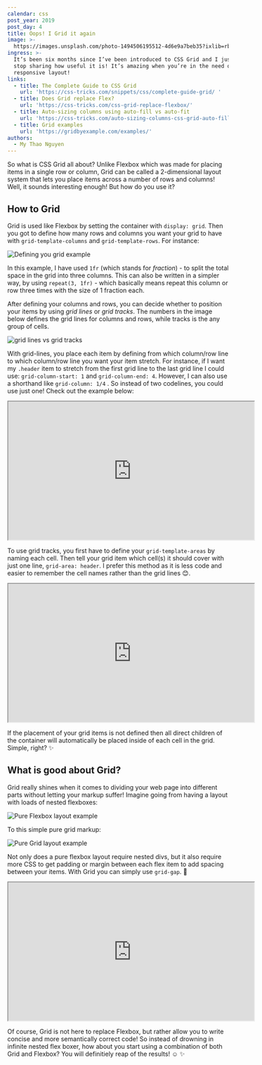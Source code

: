 ```yaml
---
calendar: css
post_year: 2019
post_day: 4
title: Oops! I Grid it again
image: >-
  https://images.unsplash.com/photo-1494506195512-4d6e9a7beb35?ixlib=rb-1.2.1&ixid=eyJhcHBfaWQiOjEyMDd9&auto=format&fit=crop&w=2102&q=80
ingress: >-
  It’s been six months since I’ve been introduced to CSS Grid and I just can't
  stop sharing how useful it is! It’s amazing when you’re in the need of a
  responsive layout!
links:
  - title: The Complete Guide to CSS Grid
    url: 'https://css-tricks.com/snippets/css/complete-guide-grid/ '
  - title: Does Grid replace Flex?
    url: 'https://css-tricks.com/css-grid-replace-flexbox/'
  - title: Auto-sizing columns using auto-fill vs auto-fit
    url: 'https://css-tricks.com/auto-sizing-columns-css-grid-auto-fill-vs-auto-fit/'
  - title: Grid examples
    url: 'https://gridbyexample.com/examples/'
authors:
  - My Thao Nguyen
---
```

So what is CSS Grid all about? Unlike Flexbox which was made for placing items in a single row or column, Grid can be called a 2-dimensional layout system that lets you place items across a number of rows and columns! Well, it sounds interesting enough! But how do you use it? 

## How to Grid

Grid is used like Flexbox by setting the container with `display: grid`. Then you got to define how many rows and columns you want your grid to have with `grid-template-columns` and `grid-template-rows`. For instance:

![Defining you grid example](/assets/screen-shot-2019-11-28-at-23.58.03.png "Defining you grid example")

In this example, I have used `1fr` (which stands for _fraction_) - to split the total space in the grid into three columns. This can also be written in a simpler way, by using `repeat(3, 1fr)` - which basically means repeat this column or row three times with the size of 1 fraction each. 

After defining your columns and rows, you can decide whether to position your items by using _grid lines_ or _grid tracks_. The numbers in the image below defines the grid lines for columns and rows, while tracks is the any group of cells. 

![grid lines vs grid tracks](/assets/screen-shot-2019-12-01-at-20.34.54.png "grid lines vs grid tracks")

With grid-lines, you place each item by defining from which column/row line to which column/row line you want your item stretch. For instance, if I want my `.header` item to stretch from the first grid line to the last grid line I could use: `grid-column-start: 1` and `grid-column-end: 4`. However, I can also use a shorthand like  `grid-column: 1/4` .  So instead of two codelines, you could use just one! Check out the example below:

<iframe width="560" height="315" src="https://codepen.io/Myau/embed/yLyBdqb"></iframe>

To use grid tracks, you first have to define your `grid-template-areas` by naming each cell. Then tell your grid item which cell(s) it should cover with just one line, `grid-area: header`. I prefer this method as it is less code and easier to remember the cell names rather than the grid lines 😊. 

<iframe width="560" height="315" src="https://codepen.io/Myau/embed/PowYOyq"></iframe>

If the placement of your grid items is not defined then all direct children of the container will automatically be placed inside of each cell in the grid. Simple, right? ✨

## What is good about Grid?

Grid really shines when it comes to dividing your web page into different parts without letting your markup suffer! Imagine going from having a layout with loads of nested flexboxes:

![Pure Flexbox layout example](/assets/screen-shot-2019-11-30-at-13.45.01.png "Pure Flexbox layout example")

To this simple pure grid markup:

![Pure Grid layout example](/assets/screen-shot-2019-11-30-at-13.44.50.png "Pure Grid layout example")

Not only does a pure flexbox layout require nested divs, but it also require more CSS to get padding or margin between each flex item to add spacing between your items. With Grid you can simply use `grid-gap`. 💁 

<iframe width="560" height="315" src="https://codepen.io/Myau/embed/yLyBPaV"></iframe>

Of course, Grid is not here to replace Flexbox, but rather allow you to write concise and more semantically correct code! So instead of drowning in infinite nested flex boxer, how about you start using a combination of both Grid and Flexbox? You will definitiely reap of the results! ☺️  ✨

##
